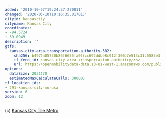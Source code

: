 ```yaml
---
added: '2010-10-07T19:24:57.270011'
changed: '2020-03-10T10:16:35.017015'
cityid: kansascity
cityname: Kansas City
coordinates:
- -94.5724
- 39.0949
description: ''
gtfs:
  kansas-city-area-transportation-authority-382:
    sha256: b4979a05730b86f6655fa0f5cc692ddbe8c912f30fb7e513c31c5583e3f5fb8a
    tf_feed_id: kansas-city-area-transportation-authority/382
    url: https://openmobilitydata-data.s3-us-west-1.amazonaws.com/public/feeds/kansas-city-area-transportation-authority/382/20200127/gtfs.zip
options:
  dataSize: 2031470
  estimatedMaxCalculateCalls: 300000
tf_location_ids:
- 291-kansas-city-mo-usa
version: 6
zoom: 12
---
```


(c) [Kansas City The Metro](http://www.kcata.org/)
